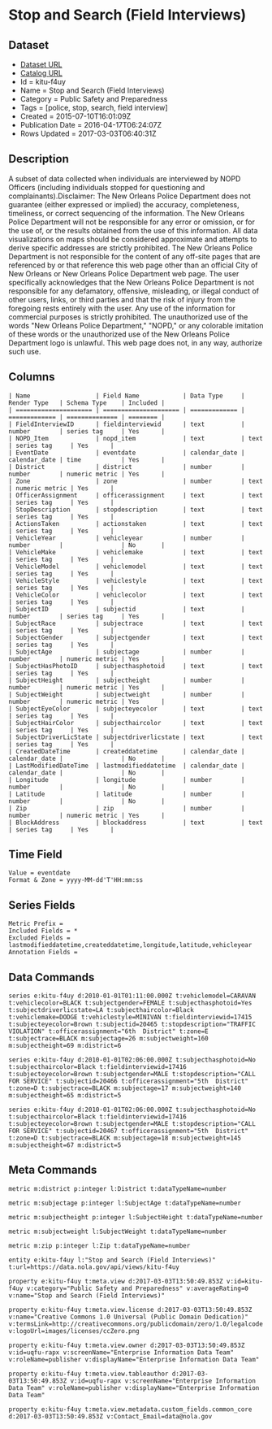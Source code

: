 # Stop and Search (Field Interviews)

## Dataset

* [Dataset URL](https://data.nola.gov/api/views/kitu-f4uy/rows.json?accessType=DOWNLOAD)
* [Catalog URL](https://catalog.data.gov/dataset/stop-and-search-field-interviews)
* Id = kitu-f4uy
* Name = Stop and Search (Field Interviews)
* Category = Public Safety and Preparedness
* Tags = [police, stop, search, field interview]
* Created = 2015-07-10T16:01:09Z
* Publication Date = 2016-04-17T06:24:07Z
* Rows Updated = 2017-03-03T06:40:31Z

## Description

A subset of data collected when individuals are interviewed by NOPD Officers (including individuals stopped for questioning and complainants).Disclaimer: The New Orleans Police Department does not guarantee (either expressed or implied) the accuracy, completeness, timeliness, or correct sequencing of the information. The New Orleans Police Department will not be responsible for any error or omission, or for the use of, or the results obtained from the use of this information. All data visualizations on maps should be considered approximate and attempts to derive specific addresses are strictly prohibited. The New Orleans Police Department is not responsible for the content of any off-site pages that are referenced by or that reference this web page other than an official City of New Orleans or New Orleans Police Department web page. The user specifically acknowledges that the New Orleans Police Department is not responsible for any defamatory, offensive, misleading, or illegal conduct of other users, links, or third parties and that the risk of injury from the foregoing rests entirely with the user. Any use of the information for commercial purposes is strictly prohibited. The unauthorized use of the words "New Orleans Police Department," "NOPD," or any colorable imitation of these words or the unauthorized use of the New Orleans Police Department logo is unlawful. This web page does not, in any way, authorize such use.

## Columns

```ls
| Name                  | Field Name            | Data Type     | Render Type   | Schema Type    | Included | 
| ===================== | ===================== | ============= | ============= | ============== | ======== | 
| FieldInterviewID      | fieldinterviewid      | text          | number        | series tag     | Yes      | 
| NOPD_Item             | nopd_item             | text          | text          | series tag     | Yes      | 
| EventDate             | eventdate             | calendar_date | calendar_date | time           | Yes      | 
| District              | district              | number        | number        | numeric metric | Yes      | 
| Zone                  | zone                  | number        | text          | numeric metric | Yes      | 
| OfficerAssignment     | officerassignment     | text          | text          | series tag     | Yes      | 
| StopDescription       | stopdescription       | text          | text          | series tag     | Yes      | 
| ActionsTaken          | actionstaken          | text          | text          | series tag     | Yes      | 
| VehicleYear           | vehicleyear           | number        | number        |                | No       | 
| VehicleMake           | vehiclemake           | text          | text          | series tag     | Yes      | 
| VehicleModel          | vehiclemodel          | text          | text          | series tag     | Yes      | 
| VehicleStyle          | vehiclestyle          | text          | text          | series tag     | Yes      | 
| VehicleColor          | vehiclecolor          | text          | text          | series tag     | Yes      | 
| SubjectID             | subjectid             | text          | number        | series tag     | Yes      | 
| SubjectRace           | subjectrace           | text          | text          | series tag     | Yes      | 
| SubjectGender         | subjectgender         | text          | text          | series tag     | Yes      | 
| SubjectAge            | subjectage            | number        | number        | numeric metric | Yes      | 
| SubjectHasPhotoID     | subjecthasphotoid     | text          | text          | series tag     | Yes      | 
| SubjectHeight         | subjectheight         | number        | number        | numeric metric | Yes      | 
| SubjectWeight         | subjectweight         | number        | number        | numeric metric | Yes      | 
| SubjectEyeColor       | subjecteyecolor       | text          | text          | series tag     | Yes      | 
| SubjectHairColor      | subjecthaircolor      | text          | text          | series tag     | Yes      | 
| SubjectDriverLicState | subjectdriverlicstate | text          | text          | series tag     | Yes      | 
| CreatedDateTime       | createddatetime       | calendar_date | calendar_date |                | No       | 
| LastModifiedDateTime  | lastmodifieddatetime  | calendar_date | calendar_date |                | No       | 
| Longitude             | longitude             | number        | number        |                | No       | 
| Latitude              | latitude              | number        | number        |                | No       | 
| Zip                   | zip                   | number        | number        | numeric metric | Yes      | 
| BlockAddress          | blockaddress          | text          | text          | series tag     | Yes      | 
```

## Time Field

```ls
Value = eventdate
Format & Zone = yyyy-MM-dd'T'HH:mm:ss
```

## Series Fields

```ls
Metric Prefix = 
Included Fields = *
Excluded Fields = lastmodifieddatetime,createddatetime,longitude,latitude,vehicleyear
Annotation Fields = 
```

## Data Commands

```ls
series e:kitu-f4uy d:2010-01-01T01:11:00.000Z t:vehiclemodel=CARAVAN t:vehiclecolor=BLACK t:subjectgender=FEMALE t:subjecthasphotoid=Yes t:subjectdriverlicstate=LA t:subjecthaircolor=Black t:vehiclemake=DODGE t:vehiclestyle=MINIVAN t:fieldinterviewid=17415 t:subjecteyecolor=Brown t:subjectid=20465 t:stopdescription="TRAFFIC VIOLATION" t:officerassignment="6th  District" t:zone=E t:subjectrace=BLACK m:subjectage=26 m:subjectweight=160 m:subjectheight=69 m:district=6

series e:kitu-f4uy d:2010-01-01T02:06:00.000Z t:subjecthasphotoid=No t:subjecthaircolor=Black t:fieldinterviewid=17416 t:subjecteyecolor=Brown t:subjectgender=MALE t:stopdescription="CALL FOR SERVICE" t:subjectid=20466 t:officerassignment="5th  District" t:zone=D t:subjectrace=BLACK m:subjectage=17 m:subjectweight=140 m:subjectheight=65 m:district=5

series e:kitu-f4uy d:2010-01-01T02:06:00.000Z t:subjecthasphotoid=No t:subjecthaircolor=Black t:fieldinterviewid=17416 t:subjecteyecolor=Brown t:subjectgender=MALE t:stopdescription="CALL FOR SERVICE" t:subjectid=20467 t:officerassignment="5th  District" t:zone=D t:subjectrace=BLACK m:subjectage=18 m:subjectweight=145 m:subjectheight=67 m:district=5
```

## Meta Commands

```ls
metric m:district p:integer l:District t:dataTypeName=number

metric m:subjectage p:integer l:SubjectAge t:dataTypeName=number

metric m:subjectheight p:integer l:SubjectHeight t:dataTypeName=number

metric m:subjectweight l:SubjectWeight t:dataTypeName=number

metric m:zip p:integer l:Zip t:dataTypeName=number

entity e:kitu-f4uy l:"Stop and Search (Field Interviews)" t:url=https://data.nola.gov/api/views/kitu-f4uy

property e:kitu-f4uy t:meta.view d:2017-03-03T13:50:49.853Z v:id=kitu-f4uy v:category="Public Safety and Preparedness" v:averageRating=0 v:name="Stop and Search (Field Interviews)"

property e:kitu-f4uy t:meta.view.license d:2017-03-03T13:50:49.853Z v:name="Creative Commons 1.0 Universal (Public Domain Dedication)" v:termsLink=http://creativecommons.org/publicdomain/zero/1.0/legalcode v:logoUrl=images/licenses/ccZero.png

property e:kitu-f4uy t:meta.view.owner d:2017-03-03T13:50:49.853Z v:id=uqfu-rapx v:screenName="Enterprise Information Data Team" v:roleName=publisher v:displayName="Enterprise Information Data Team"

property e:kitu-f4uy t:meta.view.tableauthor d:2017-03-03T13:50:49.853Z v:id=uqfu-rapx v:screenName="Enterprise Information Data Team" v:roleName=publisher v:displayName="Enterprise Information Data Team"

property e:kitu-f4uy t:meta.view.metadata.custom_fields.common_core d:2017-03-03T13:50:49.853Z v:Contact_Email=data@nola.gov
```